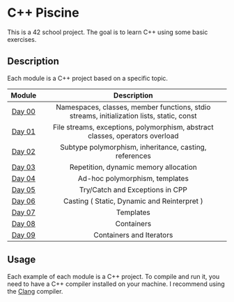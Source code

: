 # C++ Piscine

This is a 42 school project. The goal is to learn C++ using some basic
exercises.

## Description

Each module is a C++ project based on a specific topic.

|                                   Module                                    |                                        Description                                        |
|:---------------------------------------------------------------------------:|:-----------------------------------------------------------------------------------------:|
| [Day 00](https://github.com/andersonhsporto/CPP_piscine/tree/main/0_module) | Namespaces, classes, member functions, stdio streams, initialization lists, static, const |
| [Day 01](https://github.com/andersonhsporto/CPP_piscine/tree/main/1_module) |       File streams, exceptions, polymorphism, abstract classes, operators overload        |
| [Day 02](https://github.com/andersonhsporto/CPP_piscine/tree/main/2_module) |                  Subtype polymorphism, inheritance, casting, references                   |
| [Day 03](https://github.com/andersonhsporto/CPP_piscine/tree/main/3_module) |                           Repetition, dynamic memory allocation                           |
| [Day 04](https://github.com/andersonhsporto/CPP_piscine/tree/main/4_module) |                              Ad-hoc polymorphism, templates                               |
| [Day 05](https://github.com/andersonhsporto/CPP_piscine/tree/main/5_module) |                              Try/Catch and Exceptions in CPP                              |
| [Day 06](https://github.com/andersonhsporto/CPP_piscine/tree/main/6_module) |                        Casting ( Static, Dynamic and Reinterpret )                        |
| [Day 07](https://github.com/andersonhsporto/CPP_piscine/tree/main/7_module) |                                         Templates                                         |
| [Day 08](https://github.com/andersonhsporto/CPP_piscine/tree/main/8_module) |                                        Containers                                         
| [Day 09](https://github.com/andersonhsporto/CPP_piscine/tree/main/9_module) |                                 Containers and Iterators                                  |

## Usage

Each example of each module is a C++ project. To compile and run it, you need to
have a C++ compiler installed on your machine. I recommend using the
[Clang](https://clang.llvm.org/) compiler.

